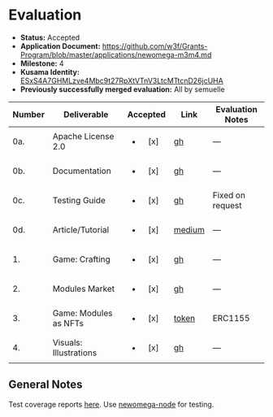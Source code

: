 # Evaluation

- **Status:** Accepted
- **Application Document:** https://github.com/w3f/Grants-Program/blob/master/applications/newomega-m3m4.md
- **Milestone:** 4
- **Kusama Identity:** [ESxS4A7GHMLzve4Mbc9t27RpXtVTnV3LtcMTtcnD26jcUHA](https://polkascan.io/pre/kusama/account/ESxS4A7GHMLzve4Mbc9t27RpXtVTnV3LtcMTtcnD26jcUHA)
- **Previously successfully merged evaluation:** All by semuelle

| Number | Deliverable            |        Accepted        | Link                                                                                                                                                                                                  | Evaluation Notes |
| ------ | ---------------------- | :--------------------: | ----------------------------------------------------------------------------------------------------------------------------------------------------------------------------------------------------- | ---------------- |
| 0a.    | Apache License 2.0     | <ul><li>[x] </li></ul> | [gh](https://github.com/WiktorStarczewski/newomega-polkadot-hybrid/blob/7d958aa83404a7541692c4cf2d53a18618ba99f3/LICENSE)                                                                             | —                |
| 0b.    | Documentation          | <ul><li>[x] </li></ul> | [gh](https://github.com/WiktorStarczewski/newomega-polkadot-hybrid/blob/50a1b5f0cdadfca1e1aa41662c4ff767fecc72a4/newomega-capacitor-polkadot/client/README.md)                                        | —                |
| 0c.    | Testing Guide          | <ul><li>[x] </li></ul> | [gh](https://github.com/WiktorStarczewski/newomega-polkadot-hybrid/tree/m4/newomega-capacitor-polkadot#testing)                                                                                       | Fixed on request |
| 0d.    | Article/Tutorial       | <ul><li>[x] </li></ul> | [medium](https://wiktorstarczewski.medium.com/everything-is-a-token-the-evolution-of-newomega-online-dddcbcfa70ff)                                                                                    | —                |
| 1.     | Game: Crafting         | <ul><li>[x] </li></ul> | [gh](https://github.com/WiktorStarczewski/newomega-polkadot-hybrid/blob/50a1b5f0cdadfca1e1aa41662c4ff767fecc72a4/newomega-capacitor-polkadot/contracts/newomegaindustrial/newomegaindustrial.rs#L188) | —                |
| 2.     | Modules Market         | <ul><li>[x] </li></ul> | [gh](https://github.com/WiktorStarczewski/newomega-polkadot-hybrid/blob/50a1b5f0cdadfca1e1aa41662c4ff767fecc72a4/newomega-capacitor-polkadot/contracts/newomegamarket/newomegamarket.rs)              | —                |
| 3.     | Game: Modules as NFTs  | <ul><li>[x] </li></ul> | [token](https://github.com/WiktorStarczewski/newomega-polkadot-hybrid/blob/50a1b5f0cdadfca1e1aa41662c4ff767fecc72a4/newomega-capacitor-polkadot/contracts/newomegatokens/newomegatokens.rs)           | ERC1155          |
| 4.     | Visuals: Illustrations | <ul><li>[x] </li></ul> | [gh](https://github.com/WiktorStarczewski/newomega-polkadot-hybrid/tree/50a1b5f0cdadfca1e1aa41662c4ff767fecc72a4/newomega-capacitor-polkadot/client/public/assets)                                    | —                |

## General Notes

Test coverage reports [here](https://github.com/WiktorStarczewski/newomega-polkadot-hybrid/tree/50a1b5f0cdadfca1e1aa41662c4ff767fecc72a4/newomega-capacitor-polkadot/client/coverage). Use [newomega-node](https://github.com/celrisen/newomega-node) for testing.
